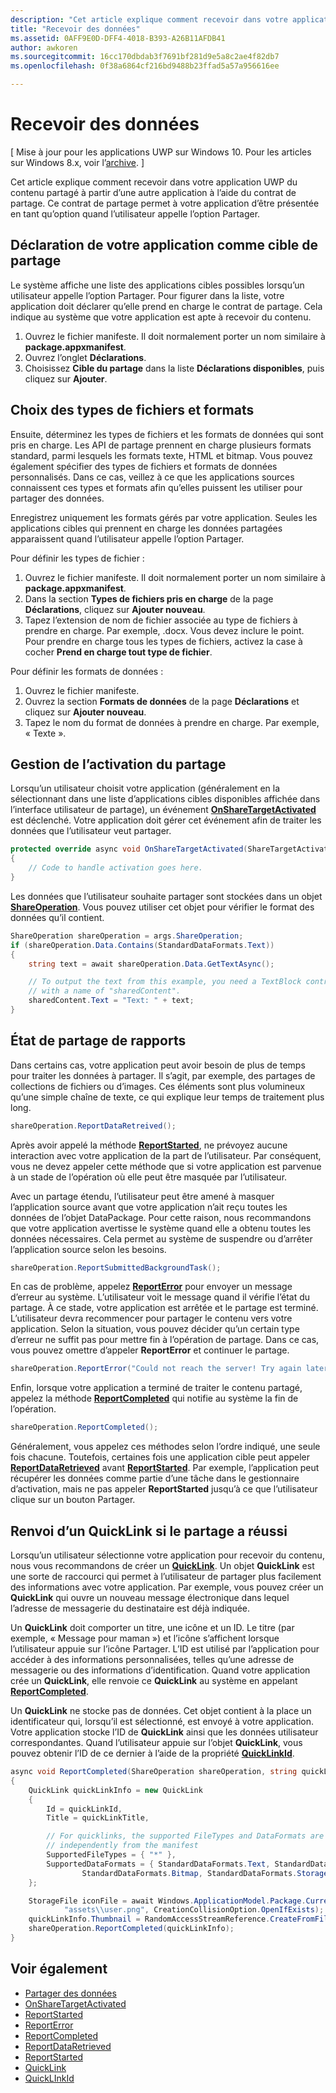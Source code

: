 ```yaml
---
description: "Cet article explique comment recevoir dans votre application UWP du contenu partagé à partir d’une autre application à l’aide du contrat de partage. Ce contrat de partage permet à votre application d’être présentée en tant qu’option quand l’utilisateur appelle l’option Partager."
title: "Recevoir des données"
ms.assetid: 0AFF9E0D-DFF4-4018-B393-A26B11AFDB41
author: awkoren
ms.sourcegitcommit: 16cc170dbdab3f7691bf281d9e5a8c2ae4f82db7
ms.openlocfilehash: 0f38a6864cf216bd9488b23ffad5a57a956616ee

---
```


# Recevoir des données

\[ Mise à jour pour les applications UWP sur Windows 10. Pour les articles sur Windows 8.x, voir l’[archive](http://go.microsoft.com/fwlink/p/?linkid=619132). \]


Cet article explique comment recevoir dans votre application UWP du contenu partagé à partir d’une autre application à l’aide du contrat de partage. Ce contrat de partage permet à votre application d’être présentée en tant qu’option quand l’utilisateur appelle l’option Partager.

## Déclaration de votre application comme cible de partage

Le système affiche une liste des applications cibles possibles lorsqu’un utilisateur appelle l’option Partager. Pour figurer dans la liste, votre application doit déclarer qu’elle prend en charge le contrat de partage. Cela indique au système que votre application est apte à recevoir du contenu.

1.  Ouvrez le fichier manifeste. Il doit normalement porter un nom similaire à **package.appxmanifest**.
2.  Ouvrez l’onglet **Déclarations**.
3.  Choisissez **Cible du partage** dans la liste **Déclarations disponibles**, puis cliquez sur **Ajouter**.

## Choix des types de fichiers et formats

Ensuite, déterminez les types de fichiers et les formats de données qui sont pris en charge. Les API de partage prennent en charge plusieurs formats standard, parmi lesquels les formats texte, HTML et bitmap. Vous pouvez également spécifier des types de fichiers et formats de données personnalisés. Dans ce cas, veillez à ce que les applications sources connaissent ces types et formats afin qu’elles puissent les utiliser pour partager des données.

Enregistrez uniquement les formats gérés par votre application. Seules les applications cibles qui prennent en charge les données partagées apparaissent quand l’utilisateur appelle l’option Partager.

Pour définir les types de fichier :

1.  Ouvrez le fichier manifeste. Il doit normalement porter un nom similaire à **package.appxmanifest**.
2.  Dans la section **Types de fichiers pris en charge** de la page **Déclarations**, cliquez sur **Ajouter nouveau**.
3.  Tapez l’extension de nom de fichier associée au type de fichiers à prendre en charge. Par exemple, .docx. Vous devez inclure le point. Pour prendre en charge tous les types de fichiers, activez la case à cocher **Prend en charge tout type de fichier**.

Pour définir les formats de données :

1.  Ouvrez le fichier manifeste.
2.  Ouvrez la section **Formats de données** de la page **Déclarations** et cliquez sur **Ajouter nouveau**.
3.  Tapez le nom du format de données à prendre en charge. Par exemple, « Texte ».

## Gestion de l’activation du partage

Lorsqu’un utilisateur choisit votre application (généralement en la sélectionnant dans une liste d’applications cibles disponibles affichée dans l’interface utilisateur de partage), un événement [**OnShareTargetActivated**](https://msdn.microsoft.com/library/windows/apps/Windows.UI.Xaml.Application.OnShareTargetActivated(Windows.ApplicationModel.Activation.ShareTargetActivatedEventArgs)) est déclenché. Votre application doit gérer cet événement afin de traiter les données que l’utilisateur veut partager.

<!-- For some reason, the snippets in this file are all inline in the WDCML topic. Suggest moving to VS project with rest of snippets. -->
```cs
protected override async void OnShareTargetActivated(ShareTargetActivatedEventArgs args)
{
    // Code to handle activation goes here. 
} 
```

Les données que l’utilisateur souhaite partager sont stockées dans un objet [**ShareOperation**](https://msdn.microsoft.com/library/windows/apps/Windows.ApplicationModel.DataTransfer.ShareTarget.ShareOperation). Vous pouvez utiliser cet objet pour vérifier le format des données qu’il contient.

```cs
ShareOperation shareOperation = args.ShareOperation;
if (shareOperation.Data.Contains(StandardDataFormats.Text))
{
    string text = await shareOperation.Data.GetTextAsync();

    // To output the text from this example, you need a TextBlock control
    // with a name of "sharedContent".
    sharedContent.Text = "Text: " + text;
} 
```

## État de partage de rapports

Dans certains cas, votre application peut avoir besoin de plus de temps pour traiter les données à partager. Il s’agit, par exemple, des partages de collections de fichiers ou d’images. Ces éléments sont plus volumineux qu’une simple chaîne de texte, ce qui explique leur temps de traitement plus long.

```cs
shareOperation.ReportDataRetreived(); 
```

Après avoir appelé la méthode [**ReportStarted**](https://msdn.microsoft.com/library/windows/apps/Windows.ApplicationModel.DataTransfer.ShareTarget.ShareOperation.ReportStarted), ne prévoyez aucune interaction avec votre application de la part de l’utilisateur. Par conséquent, vous ne devez appeler cette méthode que si votre application est parvenue à un stade de l’opération où elle peut être masquée par l’utilisateur.

Avec un partage étendu, l’utilisateur peut être amené à masquer l’application source avant que votre application n’ait reçu toutes les données de l’objet DataPackage. Pour cette raison, nous recommandons que votre application avertisse le système quand elle a obtenu toutes les données nécessaires. Cela permet au système de suspendre ou d’arrêter l’application source selon les besoins.

```cs
shareOperation.ReportSubmittedBackgroundTask(); 
```

En cas de problème, appelez [**ReportError**](https://msdn.microsoft.com/library/windows/apps/Windows.ApplicationModel.DataTransfer.ShareTarget.ShareOperation.ReportError(System.String)) pour envoyer un message d’erreur au système. L’utilisateur voit le message quand il vérifie l’état du partage. À ce stade, votre application est arrêtée et le partage est terminé. L’utilisateur devra recommencer pour partager le contenu vers votre application. Selon la situation, vous pouvez décider qu’un certain type d’erreur ne suffit pas pour mettre fin à l’opération de partage. Dans ce cas, vous pouvez omettre d’appeler **ReportError** et continuer le partage.

```cs
shareOperation.ReportError("Could not reach the server! Try again later."); 
```

Enfin, lorsque votre application a terminé de traiter le contenu partagé, appelez la méthode [**ReportCompleted**](https://msdn.microsoft.com/library/windows/apps/Windows.ApplicationModel.DataTransfer.ShareTarget.ShareOperation.ReportCompleted) qui notifie au système la fin de l’opération.

```cs
shareOperation.ReportCompleted();
```

Généralement, vous appelez ces méthodes selon l’ordre indiqué, une seule fois chacune. Toutefois, certaines fois une application cible peut appeler [**ReportDataRetrieved**](https://msdn.microsoft.com/library/windows/apps/Windows.ApplicationModel.DataTransfer.ShareTarget.ShareOperation.ReportDataRetrieved) avant [**ReportStarted**](https://msdn.microsoft.com/library/windows/apps/Windows.ApplicationModel.DataTransfer.ShareTarget.ShareOperation.ReportStarted). Par exemple, l’application peut récupérer les données comme partie d’une tâche dans le gestionnaire d’activation, mais ne pas appeler **ReportStarted** jusqu’à ce que l’utilisateur clique sur un bouton Partager.

## Renvoi d’un QuickLink si le partage a réussi

Lorsqu’un utilisateur sélectionne votre application pour recevoir du contenu, nous vous recommandons de créer un [**QuickLink**](https://msdn.microsoft.com/library/windows/apps/Windows.ApplicationModel.DataTransfer.ShareTarget.QuickLink). Un objet **QuickLink** est une sorte de raccourci qui permet à l’utilisateur de partager plus facilement des informations avec votre application. Par exemple, vous pouvez créer un **QuickLink** qui ouvre un nouveau message électronique dans lequel l’adresse de messagerie du destinataire est déjà indiquée.

Un **QuickLink** doit comporter un titre, une icône et un ID. Le titre (par exemple, « Message pour maman ») et l’icône s’affichent lorsque l’utilisateur appuie sur l’icône Partager. L’ID est utilisé par l’application pour accéder à des informations personnalisées, telles qu’une adresse de messagerie ou des informations d’identification. Quand votre application crée un **QuickLink**, elle renvoie ce **QuickLink** au système en appelant [**ReportCompleted**](https://msdn.microsoft.com/library/windows/apps/Windows.ApplicationModel.DataTransfer.ShareTarget.ShareOperation.ReportCompleted).

Un **QuickLink** ne stocke pas de données. Cet objet contient à la place un identificateur qui, lorsqu’il est sélectionné, est envoyé à votre application. Votre application stocke l’ID de **QuickLink** ainsi que les données utilisateur correspondantes. Quand l’utilisateur appuie sur l’objet **QuickLink**, vous pouvez obtenir l’ID de ce dernier à l’aide de la propriété [**QuickLinkId**](https://msdn.microsoft.com/library/windows/apps/Windows.ApplicationModel.DataTransfer.ShareTarget.ShareOperation.QuickLinkId).

```cs
async void ReportCompleted(ShareOperation shareOperation, string quickLinkId, string quickLinkTitle)
{
    QuickLink quickLinkInfo = new QuickLink
    {
        Id = quickLinkId,
        Title = quickLinkTitle,

        // For quicklinks, the supported FileTypes and DataFormats are set 
        // independently from the manifest
        SupportedFileTypes = { "*" },
        SupportedDataFormats = { StandardDataFormats.Text, StandardDataFormats.Uri, 
                StandardDataFormats.Bitmap, StandardDataFormats.StorageItems }
    };

    StorageFile iconFile = await Windows.ApplicationModel.Package.Current.InstalledLocation.CreateFileAsync(
            "assets\\user.png", CreationCollisionOption.OpenIfExists);
    quickLinkInfo.Thumbnail = RandomAccessStreamReference.CreateFromFile(iconFile);
    shareOperation.ReportCompleted(quickLinkInfo);
}
```

## Voir également 

* [Partager des données](share-data.md)
* [OnShareTargetActivated](https://msdn.microsoft.com/library/windows/apps/windows.ui.xaml.application.onsharetargetactivated.aspx)
* [ReportStarted](https://msdn.microsoft.com/library/windows/apps/windows.applicationmodel.datatransfer.sharetarget.shareoperation.reportstarted.aspx)
* [ReportError](https://msdn.microsoft.com/library/windows/apps/windows.applicationmodel.datatransfer.sharetarget.shareoperation.reporterror.aspx)
* [ReportCompleted](https://msdn.microsoft.com/library/windows/apps/windows.applicationmodel.datatransfer.sharetarget.shareoperation.reportecompleted.aspx)
* [ReportDataRetrieved](https://msdn.microsoft.com/library/windows/apps/windows.applicationmodel.datatransfer.sharetarget.shareoperation.reportdataretrieved.aspx)
* [ReportStarted](https://msdn.microsoft.com/library/windows/apps/windows.applicationmodel.datatransfer.sharetarget.shareoperation.reportstarted.aspx)
* [QuickLink](https://msdn.microsoft.com/library/windows/apps/windows.applicationmodel.datatransfer.sharetarget.quicklink.aspx)
* [QuickLInkId](https://msdn.microsoft.com/library/windows/apps/windows.applicationmodel.datatransfer.sharetarget.quicklink.id.aspx)


<!--HONumber=Jun16_HO3-->


